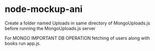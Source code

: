 # node-mockup-ani

Create a folder named Uploads in same directory of MongoUploads.js before running the MongoUploads.js server

For MONGO IMPORTANT DB OPERATION fetching of users along with books run app.js.

